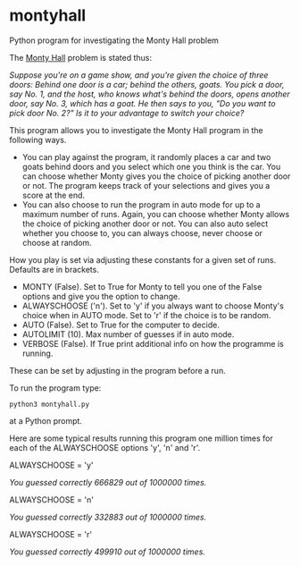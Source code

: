 # montyhall
Python program for investigating the Monty Hall problem

The [Monty Hall](https://en.wikipedia.org/wiki/Monty_Hall_problem) problem is stated thus:

_Suppose you're on a game show, and you're given the choice of three doors: Behind one door is a car; behind the others, goats. You pick a door, say No. 1, and the host, who knows what's behind the doors, opens another door, say No. 3, which has a goat. He then says to you, "Do you want to pick door No. 2?" Is it to your advantage to switch your choice?_

This program allows you to investigate the Monty Hall program in the following ways.

- You can play against the program, it randomly places a car and two goats behind doors and you select which one you think is the car. You can choose whether Monty gives you the choice of picking another door or not. The program keeps track of your selections and gives you a score at the end.
- You can also choose to run the program in auto mode for up to a maximum number of runs. Again, you can choose whether Monty allows the choice of picking another door or not. You can also auto select whether you choose to, you can always choose, never choose or choose at random.

How you play is set via adjusting these constants for a given set of runs. Defaults are in brackets.
- MONTY (False). Set to True for Monty to tell you one of the False options and give you the option to change.
- ALWAYSCHOOSE ('n'). Set to 'y' if you always want to choose Monty's choice when in AUTO mode. Set to 'r' if the choice is to be random.
- AUTO (False). Set to True for the computer to decide.
- AUTOLIMIT (10). Max number of guesses if in auto mode.
- VERBOSE (False). If True print additional info on how the programme is running.

These can be set by adjusting in the program before a run.

To run the program type:

`python3 montyhall.py`

at a Python prompt.

Here are some typical results running this program one million times for each of the ALWAYSCHOOSE options 'y', 'n' and 'r'.

ALWAYSCHOOSE = 'y'

_You guessed correctly 666829 out of 1000000 times._

ALWAYSCHOOSE = 'n'

_You guessed correctly 332883 out of 1000000 times._

ALWAYSCHOOSE = 'r'

_You guessed correctly 499910 out of 1000000 times._